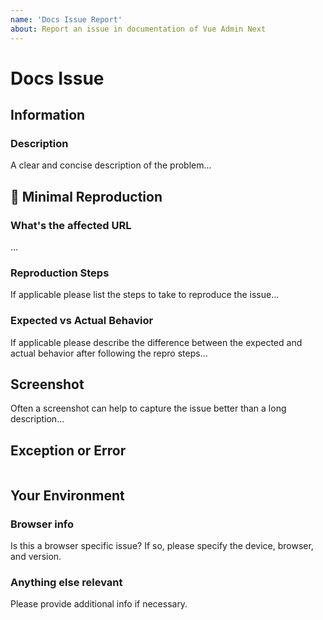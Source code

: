 ```yaml
---
name: 'Docs Issue Report'
about: Report an issue in documentation of Vue Admin Next
---
```


# Docs Issue

## Information

### Description

A clear and concise description of the problem...

## 🔬 Minimal Reproduction

### What's the affected URL

...

### Reproduction Steps

If applicable please list the steps to take to reproduce the issue...

### Expected vs Actual Behavior

If applicable please describe the difference between the expected and actual behavior after following the repro steps...

## Screenshot

Often a screenshot can help to capture the issue better than a long description...

## Exception or Error

```plain

```

## Your Environment

### Browser info

Is this a browser specific issue? If so, please specify the device, browser, and version.

### Anything else relevant

Please provide additional info if necessary.
